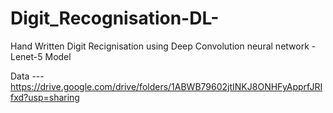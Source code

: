 # Digit_Recognisation-DL-
Hand Written Digit Recignisation using Deep Convolution neural network - Lenet-5 Model 



Data ---  https://drive.google.com/drive/folders/1ABWB79602jtINKJ8ONHFyApprfJRIfxd?usp=sharing 

